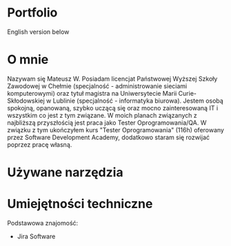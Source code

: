 # Portfolio

English version below

# O mnie

Nazywam się Mateusz W. Posiadam licencjat Państwowej Wyższej Szkoły Zawodowej w Chełmie (specjalność - administrowanie sieciami komputerowymi) oraz tytuł magistra na Uniwersytecie Marii Curie-Skłodowskiej w Lublinie (specjalność - informatyka biurowa). Jestem osobą spokojną, opanowaną, szybko uczącą się oraz mocno zainteresowaną IT i wszystkim co jest z tym związane. W moich planach związanych z najbliższą przyszłością jest praca jako Tester Oprogramowania/QA. W związku z tym ukończyłem kurs "Tester Oprogramowania" (116h) oferowany przez Software Development Academy, dodatkowo staram się rozwijać poprzez pracę własną.

# Używane narzędzia



# Umiejętności techniczne

Podstawowa znajomość:
- Jira Software
